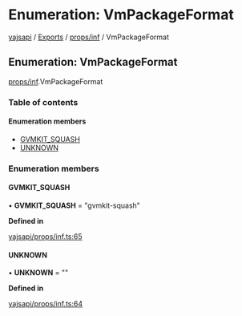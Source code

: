 # Enumeration: VmPackageFormat

[yajsapi](../yajsapi.md) / [Exports](../modules/) / [props/inf](../modules/props_inf.md) / VmPackageFormat

## Enumeration: VmPackageFormat

[props/inf](../modules/props_inf.md).VmPackageFormat

### Table of contents

#### Enumeration members

* [GVMKIT\_SQUASH](props_inf.vmpackageformat.md#gvmkit_squash)
* [UNKNOWN](props_inf.vmpackageformat.md#unknown)

### Enumeration members

#### GVMKIT\_SQUASH

• **GVMKIT\_SQUASH** = "gvmkit-squash"

**Defined in**

[yajsapi/props/inf.ts:65](https://github.com/golemfactory/yajsapi/blob/8f42a91/yajsapi/props/inf.ts#L65)

#### UNKNOWN

• **UNKNOWN** = ""

**Defined in**

[yajsapi/props/inf.ts:64](https://github.com/golemfactory/yajsapi/blob/8f42a91/yajsapi/props/inf.ts#L64)

